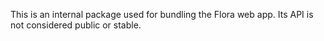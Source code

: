 This is an internal package used for bundling the Flora web app. Its API is not considered public or stable.
